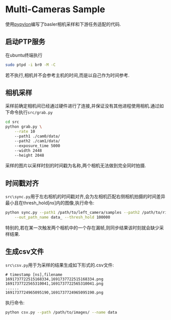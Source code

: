 # Multi-Cameras Sample

使用[pypylon](https://github.com/basler/pypylon)编写了basler相机采样和下游任务适配的代码.

## 启动PTP服务

在ubuntu终端执行

```bash
sudo ptpd -i br0 -M -C
```

若不执行,相机并不会参考主机的时间,而是以自己作为时间参考.

## 相机采样

采样前确定相机间已经通过硬件进行了连接,并保证没有其他进程使用相机.通过如下命令执行`src/grab.py`

```bash
cd src
python grab.py \
    --rate 10
    --path1 ./cam0/data/
    --path2 ./cam1/data/
    --exposure_time 5000
    --width 2448
    --height 2048
```

采样的图片以采样时刻的时间戳为名称,两个相机无法做到完全同时拍摄.

## 时间戳对齐

`src\sync.py`用于左右相机的时间戳对齐,会为左相机匹配右侧相机拍摄的时间差异最小且在thresh_hold$[ns]$内的图像,执行命令:

```bash
python sync.py --path1 /path/to/left_camera/samples --path2 /path/to/rightcamera/samples \
    --out_path_name data_ --thresh_hold 100000
```

特别的,若在某一次触发两个相机中的一个存在漏帧,则同步结果该时刻就会缺少采样结果.

## 生成csv文件

`src\csv.py`用于为采样的结果生成如下形式的.csv文件:

```
# timestamp [ns],filename
1691737722515168334,1691737722515168334.png
1691737722565310041,1691737722565310041.png
......
1691737724965095190,1691737724965095190.png
```

执行命令:

```bash
python csv.py --path /path/to/images/ --name data
```